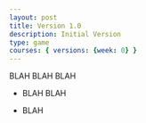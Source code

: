 ```yaml
---
layout: post
title: Version 1.0
description: Initial Version
type: game
courses: { versions: {week: 0} }
---
```


BLAH BLAH BLAH

- BLAH BLAH

- BLAH